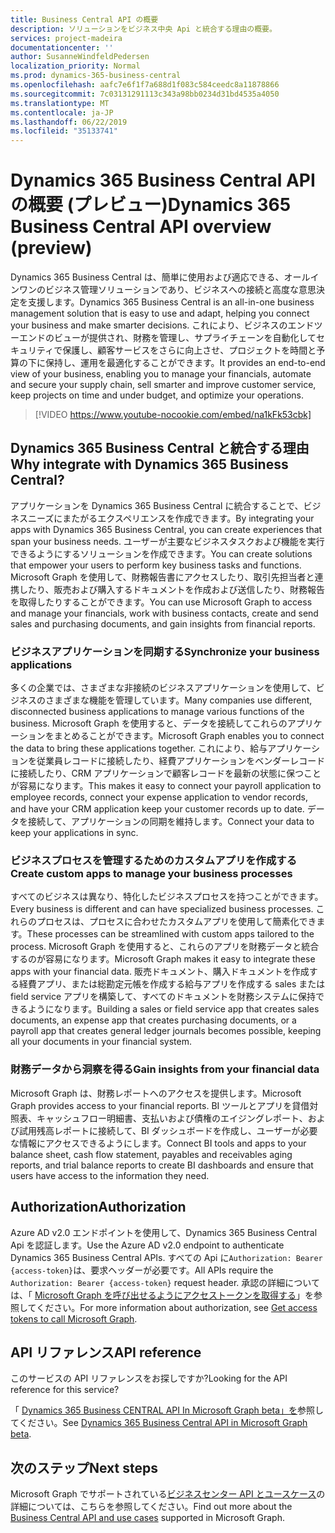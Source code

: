 ```yaml
---
title: Business Central API の概要
description: ソリューションをビジネス中央 Api と統合する理由の概要。
services: project-madeira
documentationcenter: ''
author: SusanneWindfeldPedersen
localization_priority: Normal
ms.prod: dynamics-365-business-central
ms.openlocfilehash: aafc7e6f1f7a688d1f083c584ceedc8a11878866
ms.sourcegitcommit: 7c03131291113c343a98bb0234d31bd4535a4050
ms.translationtype: MT
ms.contentlocale: ja-JP
ms.lasthandoff: 06/22/2019
ms.locfileid: "35133741"
---
```

# <a name="dynamics-365-business-central-api-overview-preview"></a><span data-ttu-id="f1dd7-103">Dynamics 365 Business Central API の概要 (プレビュー)</span><span class="sxs-lookup"><span data-stu-id="f1dd7-103">Dynamics 365 Business Central API overview (preview)</span></span>
<span data-ttu-id="f1dd7-104">Dynamics 365 Business Central は、簡単に使用および適応できる、オールインワンのビジネス管理ソリューションであり、ビジネスへの接続と高度な意思決定を支援します。</span><span class="sxs-lookup"><span data-stu-id="f1dd7-104">Dynamics 365 Business Central is an all-in-one business management solution that is easy to use and adapt, helping you connect your business and make smarter decisions.</span></span> <span data-ttu-id="f1dd7-105">これにより、ビジネスのエンドツーエンドのビューが提供され、財務を管理し、サプライチェーンを自動化してセキュリティで保護し、顧客サービスをさらに向上させ、プロジェクトを時間と予算の下に保持し、運用を最適化することができます。</span><span class="sxs-lookup"><span data-stu-id="f1dd7-105">It provides an end-to-end view of your business, enabling you to manage your financials, automate and secure your supply chain, sell smarter and improve customer service, keep projects on time and under budget, and optimize your operations.</span></span>

> [!VIDEO https://www.youtube-nocookie.com/embed/na1kFk53cbk]

## <a name="why-integrate-with-dynamics-365-business-central"></a><span data-ttu-id="f1dd7-106">Dynamics 365 Business Central と統合する理由</span><span class="sxs-lookup"><span data-stu-id="f1dd7-106">Why integrate with Dynamics 365 Business Central?</span></span>
<span data-ttu-id="f1dd7-107">アプリケーションを Dynamics 365 Business Central に統合することで、ビジネスニーズにまたがるエクスペリエンスを作成できます。</span><span class="sxs-lookup"><span data-stu-id="f1dd7-107">By integrating your apps with Dynamics 365 Business Central, you can create experiences that span your business needs.</span></span> <span data-ttu-id="f1dd7-108">ユーザーが主要なビジネスタスクおよび機能を実行できるようにするソリューションを作成できます。</span><span class="sxs-lookup"><span data-stu-id="f1dd7-108">You can create solutions that empower your users to perform key business tasks and functions.</span></span> <span data-ttu-id="f1dd7-109">Microsoft Graph を使用して、財務報告書にアクセスしたり、取引先担当者と連携したり、販売および購入するドキュメントを作成および送信したり、財務報告を取得したりすることができます。</span><span class="sxs-lookup"><span data-stu-id="f1dd7-109">You can use Microsoft Graph to access and manage your financials, work with business contacts, create and send sales and purchasing documents, and gain insights from financial reports.</span></span>

### <a name="synchronize-your-business-applications"></a><span data-ttu-id="f1dd7-110">ビジネスアプリケーションを同期する</span><span class="sxs-lookup"><span data-stu-id="f1dd7-110">Synchronize your business applications</span></span>
<span data-ttu-id="f1dd7-111">多くの企業では、さまざまな非接続のビジネスアプリケーションを使用して、ビジネスのさまざまな機能を管理しています。</span><span class="sxs-lookup"><span data-stu-id="f1dd7-111">Many companies use different, disconnected business applications to manage various functions of the business.</span></span> <span data-ttu-id="f1dd7-112">Microsoft Graph を使用すると、データを接続してこれらのアプリケーションをまとめることができます。</span><span class="sxs-lookup"><span data-stu-id="f1dd7-112">Microsoft Graph enables you to connect the data to bring these applications together.</span></span> <span data-ttu-id="f1dd7-113">これにより、給与アプリケーションを従業員レコードに接続したり、経費アプリケーションをベンダーレコードに接続したり、CRM アプリケーションで顧客レコードを最新の状態に保つことが容易になります。</span><span class="sxs-lookup"><span data-stu-id="f1dd7-113">This makes it easy to connect your payroll application to employee records, connect your expense application to vendor records, and have your CRM application keep your customer records up to date.</span></span> <span data-ttu-id="f1dd7-114">データを接続して、アプリケーションの同期を維持します。</span><span class="sxs-lookup"><span data-stu-id="f1dd7-114">Connect your data to keep your applications in sync.</span></span>

### <a name="create-custom-apps-to-manage-your-business-processes"></a><span data-ttu-id="f1dd7-115">ビジネスプロセスを管理するためのカスタムアプリを作成する</span><span class="sxs-lookup"><span data-stu-id="f1dd7-115">Create custom apps to manage your business processes</span></span>
<span data-ttu-id="f1dd7-116">すべてのビジネスは異なり、特化したビジネスプロセスを持つことができます。</span><span class="sxs-lookup"><span data-stu-id="f1dd7-116">Every business is different and can have specialized business processes.</span></span> <span data-ttu-id="f1dd7-117">これらのプロセスは、プロセスに合わせたカスタムアプリを使用して簡素化できます。</span><span class="sxs-lookup"><span data-stu-id="f1dd7-117">These processes can be streamlined with custom apps tailored to the process.</span></span> <span data-ttu-id="f1dd7-118">Microsoft Graph を使用すると、これらのアプリを財務データと統合するのが容易になります。</span><span class="sxs-lookup"><span data-stu-id="f1dd7-118">Microsoft Graph makes it easy to integrate these apps with your financial data.</span></span> <span data-ttu-id="f1dd7-119">販売ドキュメント、購入ドキュメントを作成する経費アプリ、または総勘定元帳を作成する給与アプリを作成する sales または field service アプリを構築して、すべてのドキュメントを財務システムに保持できるようになります。</span><span class="sxs-lookup"><span data-stu-id="f1dd7-119">Building a sales or field service app that creates sales documents, an expense app that creates purchasing documents, or a payroll app that creates general ledger journals becomes possible, keeping all your documents in your financial system.</span></span>

### <a name="gain-insights-from-your-financial-data"></a><span data-ttu-id="f1dd7-120">財務データから洞察を得る</span><span class="sxs-lookup"><span data-stu-id="f1dd7-120">Gain insights from your financial data</span></span>
<span data-ttu-id="f1dd7-121">Microsoft Graph は、財務レポートへのアクセスを提供します。</span><span class="sxs-lookup"><span data-stu-id="f1dd7-121">Microsoft Graph provides access to your financial reports.</span></span> <span data-ttu-id="f1dd7-122">BI ツールとアプリを貸借対照表、キャッシュフロー明細書、支払いおよび債権のエイジングレポート、および試用残高レポートに接続して、BI ダッシュボードを作成し、ユーザーが必要な情報にアクセスできるようにします。</span><span class="sxs-lookup"><span data-stu-id="f1dd7-122">Connect BI tools and apps to your balance sheet, cash flow statement, payables and receivables aging reports, and trial balance reports to create BI dashboards and ensure that users have access to the information they need.</span></span>

## <a name="authorization"></a><span data-ttu-id="f1dd7-123">Authorization</span><span class="sxs-lookup"><span data-stu-id="f1dd7-123">Authorization</span></span>
<span data-ttu-id="f1dd7-124">Azure AD v2.0 エンドポイントを使用して、Dynamics 365 Business Central Api を認証します。</span><span class="sxs-lookup"><span data-stu-id="f1dd7-124">Use the Azure AD v2.0 endpoint to authenticate Dynamics 365 Business Central APIs.</span></span> <span data-ttu-id="f1dd7-125">すべての Api に`Authorization: Bearer {access-token}`は、要求ヘッダーが必要です。</span><span class="sxs-lookup"><span data-stu-id="f1dd7-125">All APIs require the `Authorization: Bearer {access-token}` request header.</span></span> <span data-ttu-id="f1dd7-126">承認の詳細については、「 [Microsoft Graph を呼び出せるようにアクセストークンを取得する](/graph/auth)」を参照してください。</span><span class="sxs-lookup"><span data-stu-id="f1dd7-126">For more information about authorization, see [Get access tokens to call Microsoft Graph](/graph/auth).</span></span>

## <a name="api-reference"></a><span data-ttu-id="f1dd7-127">API リファレンス</span><span class="sxs-lookup"><span data-stu-id="f1dd7-127">API reference</span></span>
<span data-ttu-id="f1dd7-128">このサービスの API リファレンスをお探しですか?</span><span class="sxs-lookup"><span data-stu-id="f1dd7-128">Looking for the API reference for this service?</span></span>

<span data-ttu-id="f1dd7-129">「 [Dynamics 365 Business CENTRAL API In Microsoft Graph beta」を](/graph/api/resources/dynamics-graph-reference?view=graph-rest-beta)参照してください。</span><span class="sxs-lookup"><span data-stu-id="f1dd7-129">See [Dynamics 365 Business Central API in Microsoft Graph beta](/graph/api/resources/dynamics-graph-reference?view=graph-rest-beta).</span></span>


## <a name="next-steps"></a><span data-ttu-id="f1dd7-130">次のステップ</span><span class="sxs-lookup"><span data-stu-id="f1dd7-130">Next steps</span></span>
<span data-ttu-id="f1dd7-131">Microsoft Graph でサポートされている[ビジネスセンター API とユースケース](/graph/api/resources/dynamics-graph-reference?view=graph-rest-beta)の詳細については、こちらを参照してください。</span><span class="sxs-lookup"><span data-stu-id="f1dd7-131">Find out more about the [Business Central API and use cases](/graph/api/resources/dynamics-graph-reference?view=graph-rest-beta) supported in Microsoft Graph.</span></span>
